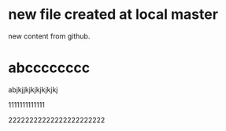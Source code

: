 # new file created at local master
new content from github.
# abcccccccc
abjkjjkjkjkjkjkjkj

1111111111111

22222222222222222222222


